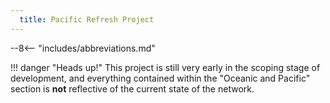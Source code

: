 ```yaml
---
  title: Pacific Refresh Project
---
```


--8<-- "includes/abbreviations.md"

!!! danger "Heads up!"
    This project is still very early in the scoping stage of development, and everything contained within the "Oceanic and Pacific" section is **not** reflective of the current state of the network.
